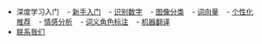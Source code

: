 - 深度学习入门
    - [新手入门](getting-start.md)
    - [识别数字](recognition-digit.md)
    - [图像分类](image-classify.md)
    - [词向量](word-vector.md)
    - [个性化推荐](personality-recommend.md)
    - [情感分析](emotion-analysis.md)
    - [词义角色标注](wordSence-identify)
    - [机器翻译](machine-translation.md)
- [联系我们](contact.md)
